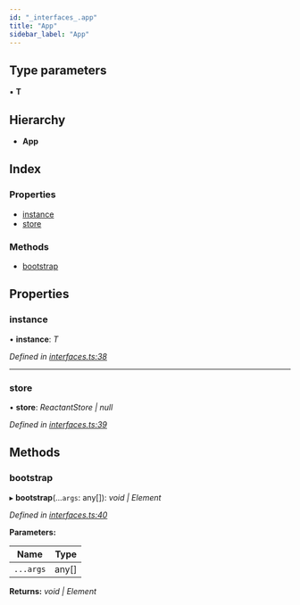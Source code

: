 ```yaml
---
id: "_interfaces_.app"
title: "App"
sidebar_label: "App"
---
```


## Type parameters

▪ **T**

## Hierarchy

* **App**

## Index

### Properties

* [instance](_interfaces_.app.md#instance)
* [store](_interfaces_.app.md#store)

### Methods

* [bootstrap](_interfaces_.app.md#bootstrap)

## Properties

###  instance

• **instance**: *T*

*Defined in [interfaces.ts:38](https://github.com/unadlib/reactant/blob/9b7ec31/packages/reactant/src/interfaces.ts#L38)*

___

###  store

• **store**: *ReactantStore | null*

*Defined in [interfaces.ts:39](https://github.com/unadlib/reactant/blob/9b7ec31/packages/reactant/src/interfaces.ts#L39)*

## Methods

###  bootstrap

▸ **bootstrap**(...`args`: any[]): *void | Element*

*Defined in [interfaces.ts:40](https://github.com/unadlib/reactant/blob/9b7ec31/packages/reactant/src/interfaces.ts#L40)*

**Parameters:**

Name | Type |
------ | ------ |
`...args` | any[] |

**Returns:** *void | Element*
